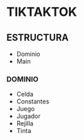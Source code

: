 # TIKTAKTOK

## ESTRUCTURA

- Dominio
- Main

### DOMINIO

- Celda
- Constantes
- Juego
- Jugador
- Rejilla
- Tinta
